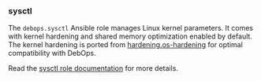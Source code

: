 ### sysctl

The `debops.sysctl` Ansible role manages Linux kernel parameters. It
comes with kernel hardening and shared memory optimization enabled by
default. The kernel hardening is ported from
[hardening.os-hardening](https://github.com/hardening-io/ansible-os-hardening)
for optimal compatibility with DebOps.

Read the [sysctl role documentation](https://docs.debops.org/en/stable-3.2/ansible/roles/sysctl/) for more details.
